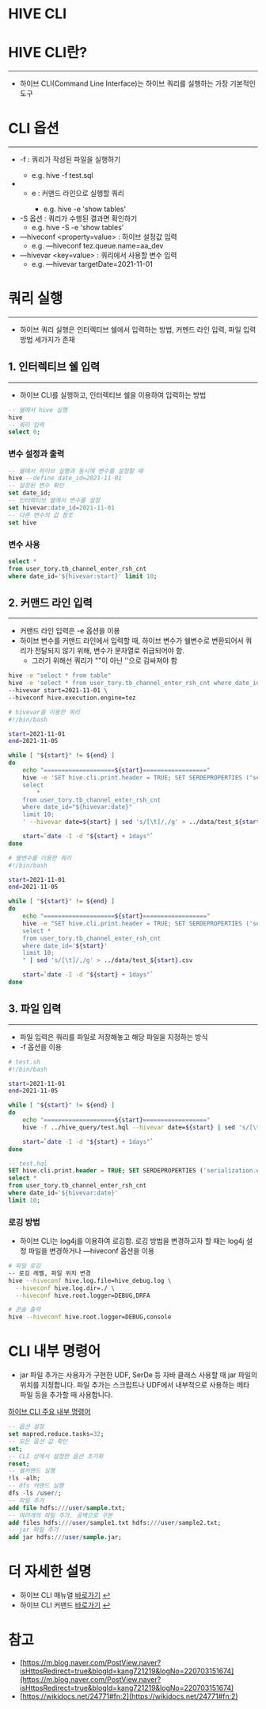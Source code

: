 # HIVE CLI

# HIVE CLI란?

---

- 하이브 CLI(Command Line Interface)는 하이브 쿼리를 실행하는 가장 기본적인 도구

# CLI 옵션

---

- -f <filename> : 쿼리가 작성된 파일을 실행하기
    - e.g. hive -f test.sql
- - e <quoted-query-string> : 커맨드 라인으로 실행할 쿼리
    - e.g. hive -e 'show tables'
- -S 옵션 : 쿼리가 수행된 결과면 확인하기
    - e.g. hive -S -e 'show tables'
- —hiveconf <property=value> : 하이브 설정값 입력
    - e.g. —hiveconf tez.queue.name=aa_dev
- —hivevar <key=value> : 쿼리에서 사용할 변수 입력
    - e.g. —hivevar targetDate=2021-11-01

# 쿼리 실행

---

- 하이브 쿼리 실행은 인터렉티브 쉘에서 입력하는 방법, 커멘드 라인 입력, 파일 입력 방법 세가지가 존재

## 1. 인터렉티브 쉘 입력

---

- 하이브 CLI를 실행하고, 인터렉티브 쉘을 이용하여 입력하는 방법

```sql
-- 쉘에서 hive 실행
hive
-- 쿼리 입력
select 0;
```

### 변수 설정과 출력

```sql
-- 쉘에서 하이브 실행과 동시에 변수를 설정할 때
hive --define date_id=2021-11-01
-- 설정된 변수 확인
set date_id;
-- 인터렉티브 쉘에서 변수를 설정
set hivevar:date_id=2021-11-01
-- 다른 변수의 값 참조
set hive
```

### 변수 사용

```sql
select * 
from user_tory.tb_channel_enter_rsh_cnt 
where date_id='${hivevar:start}' limit 10;
```

## 2. 커맨드 라인 입력

---

- 커맨드 라인 입력은 -e 옵션을 이용
- 하이브 변수를 커맨드 라인에서 입력할 때, 하이브 변수가 쉘변수로 변환되어서 쿼리가 전달되지 않기 위해, 변수가 문자열로 취급되어야 함.
    - 그러기 위해선 쿼리가 ""이 아닌 ''으로 감싸져야 함

```bash
hive -e "select * from table"
hive -e 'select * from user_tory.tb_channel_enter_rsh_cnt where date_id="${hivevar:start}" limit 10' \
--hivevar start=2021-11-01 \
--hiveconf hive.execution.engine=tez
```

```bash
# hivevar을 이용한 쿼리
#!/bin/bash

start=2021-11-01
end=2021-11-05

while [ "${start}" != ${end} ]
do  
    echo "====================${start}=================="
    hive -e 'SET hive.cli.print.header = TRUE; SET SERDEPROPERTIES ("serialization.encoding"="utf-8");
    select 
        * 
    from user_tory.tb_channel_enter_rsh_cnt 
    where date_id="${hivevar:date}"
    limit 10;
    ' --hivevar date=${start} | sed 's/[\t]/,/g' > ../data/test_${start}.csv

    start=`date -I -d "${start} + 1days"`
done
```

```bash
# 쉘변수를 이용한 쿼리
#!/bin/bash

start=2021-11-01
end=2021-11-05

while [ "${start}" != ${end} ]
do  
    echo "====================${start}=================="
    hive -e "SET hive.cli.print.header = TRUE; SET SERDEPROPERTIES ('serialization.encoding'='utf-8');
    select * 
    from user_tory.tb_channel_enter_rsh_cnt 
    where date_id='${start}'
    limit 10;
    " | sed 's/[\t]/,/g' > ../data/test_${start}.csv

    start=`date -I -d "${start} + 1days"`
done
```

## 3. 파일 입력

---

- 파일 입력은 쿼리를 파일로 저장해놓고 해당 파일을 지정하는 방식
- -f 옵션을 이용

```bash
# test.sh
#!/bin/bash

start=2021-11-01
end=2021-11-05

while [ "${start}" != ${end} ]
do  
    echo "====================${start}=================="
    hive -f ../hive_query/test.hql --hivevar date=${start} | sed 's/[\t]/,/g' > ../data/test_${start}.csv

    start=`date -I -d "${start} + 1days"`
done
```

```sql
-- test.hql
SET hive.cli.print.header = TRUE; SET SERDEPROPERTIES ('serialization.encoding'='utf-8');
select * 
from user_tory.tb_channel_enter_rsh_cnt 
where date_id='${hivevar:date}'
limit 10;
```

### 로깅 방법

- 하이브 CLI는 log4j를 이용하여 로깅함. 로깅 방법을 변경하고자 할 때는 log4j 설정 파일을 변경하거나 —hiveconf 옵션을 이용

```bash
# 파일 로깅 
-- 로깅 레벨, 파일 위치 변경 
hive --hiveconf hive.log.file=hive_debug.log \
  --hiveconf hive.log.dir=./ \
  --hiveconf hive.root.logger=DEBUG,DRFA

# 콘솔 출력 
hive --hiveconf hive.root.logger=DEBUG,console
```

# **CLI 내부 명령어**

- jar 파일 추가는 사용자가 구현한 UDF, SerDe 등 자바 클래스 사용할 때 jar 파일의 위치를 지정합니다. 파일 추가는 스크립트나 UDF에서 내부적으로 사용하는 메타 파일 등을 추가할 때 사용합니다.

[하이브 CLI 주요 내부 명령어](https://www.notion.so/1933c87c12614038876a72b9eea5966a)

```sql
-- 옵션 설정
set mapred.reduce.tasks=32;
-- 모든 옵션 값 확인
set;
-- CLI 상에서 설정한 옵션 초기화
reset;
-- 쉘커맨드 실행
!ls -alh;
-- dfs 커맨드 실행
dfs -ls /user/;
-- 파일 추가
add file hdfs:///user/sample.txt;
-- 여러개의 파일 추가. 공백으로 구분
add files hdfs:///user/sample1.txt hdfs:///user/sample2.txt;
-- jar 파일 추가
add jar hdfs:///user/sample.jar;
```

# 더 자세한 설명

- 하이브 CLI 매뉴얼 [바로가기](https://cwiki.apache.org/confluence/display/Hive/LanguageManual+Cli) [↩](https://wikidocs.net/24771#fnref:1)
- 하이브 CLI 커맨드 [바로가기](https://cwiki.apache.org/confluence/display/Hive/LanguageManual+Cli#LanguageManualCli-HiveInteractiveShellCommands) [↩](https://wikidocs.net/24771#fnref:2)

# 참고

- [https://m.blog.naver.com/PostView.naver?isHttpsRedirect=true&blogId=kang721219&logNo=220703151674](https://m.blog.naver.com/PostView.naver?isHttpsRedirect=true&blogId=kang721219&logNo=220703151674)
- [https://wikidocs.net/24771#fn:2](https://wikidocs.net/24771#fn:2)